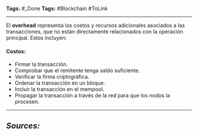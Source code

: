 **Tags:** #_Done 
**Tags:** #Blockchain  #ToLink 
- - -
El **overhead** representa los costos y recursos adicionales asociados a las transacciones, que no están directamente relacionados con la operación principal. Estos incluyen:
#### **Costos:**
- Firmar la transacción.
- Comprobar que el remitente tenga saldo suficiente.
- Verificar la firma criptográfica.
- Ordenar la transacción en un bloque.
- Incluir la transacción en el mempool.
- Propagar la transacción a través de la red para que los nodos la procesen.

- - - 
## ***Sources:***